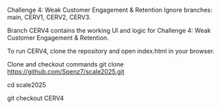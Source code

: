 Challenge 4: Weak Customer Engagement & Retention
Ignore branches: main, CERV1, CERV2, CERV3.

Branch CERV4 contains the working UI and logic for Challenge 4: Weak Customer Engagement & Retention.

To run CERV4, clone the repository and open index.html in your browser.

Clone and checkout commands
git clone https://github.com/Spenz7/scale2025.git

cd scale2025

git checkout CERV4
